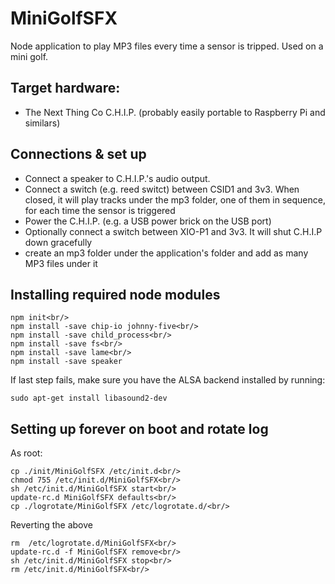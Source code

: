 # MiniGolfSFX
Node application to play MP3 files every time a sensor is tripped. Used on a mini golf. 

## Target hardware: 
- The Next Thing Co C.H.I.P. (probably easily portable to Raspberry Pi and similars)

## Connections & set up
- Connect a speaker to C.H.I.P.'s audio output.
- Connect a switch (e.g. reed switct) between CSID1 and 3v3. When closed, it will play tracks under the mp3 folder, one of them in sequence, for each time the sensor is triggered 
- Power the C.H.I.P. (e.g. a USB power brick on the USB port)
- Optionally connect a switch between XIO-P1 and 3v3. It will shut C.H.I.P down gracefully
- create an mp3 folder under the application's folder and add as many MP3 files under it

## Installing required node modules
```
npm init<br/>
npm install -save chip-io johnny-five<br/>
npm install -save child_process<br/>
npm install -save fs<br/>
npm install -save lame<br/>
npm install -save speaker
```  
If last step fails, make sure you have the ALSA backend installed by running:
```
sudo apt-get install libasound2-dev
```

## Setting up forever on boot and rotate log
As root:
```
cp ./init/MiniGolfSFX /etc/init.d<br/>
chmod 755 /etc/init.d/MiniGolfSFX<br/>
sh /etc/init.d/MiniGolfSFX start<br/>
update-rc.d MiniGolfSFX defaults<br/>
cp ./logrotate/MiniGolfSFX /etc/logrotate.d/<br/>
```
Reverting the above
```
rm  /etc/logrotate.d/MiniGolfSFX<br/>
update-rc.d -f MiniGolfSFX remove<br/>
sh /etc/init.d/MiniGolfSFX stop<br/>
rm /etc/init.d/MiniGolfSFX<br/>
```